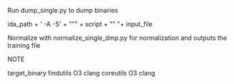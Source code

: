 Run dump_single.py to dump binaries

ida_path + ' -A -S' + "\"" + script + "\" "+ input_file

Normalize with normalize_single_dmp.py for normalization and outputs the training file


NOTE

target_binary
findutils O3 clang 
coreutils O3 clang